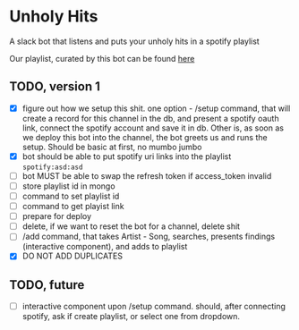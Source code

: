 # Unholy Hits
A slack bot that listens and puts your unholy hits in a spotify playlist

Our playlist, curated by this bot can be found [here](https://open.spotify.com/user/bengtboxare/playlist/0rEur9a5W8pUVHqvBFIlsX?si=X4QTfs2SSKy4jqFgdO6nWw)

## TODO, version 1
- [x] figure out how we setup this shit. one option - /setup command, that will create a record for this
channel in the db, and present a spotify oauth link, connect the spotify account and save it in db. Other is, as soon as we deploy this bot
into the channel, the bot greets us and runs the setup. Should be basic at first, no mumbo jumbo
- [x] bot should be able to put spotify uri links into the playlist `spotify:asd:asd`
- [ ] bot MUST be able to swap the refresh token if access_token invalid
- [ ] store playlist id in mongo
- [ ] command to set playlist id
- [ ] command to get playist link
- [ ] prepare for deploy
- [ ] delete, if we want to reset the bot for a channel, delete shit 
- [ ] /add command, that takes Artist - Song, searches, presents findings (interactive component), and adds to playlist
- [x] DO NOT ADD DUPLICATES

## TODO, future
- [ ] interactive component upon /setup command. should, after connecting spotify, ask if create playlist, or select one from dropdown.